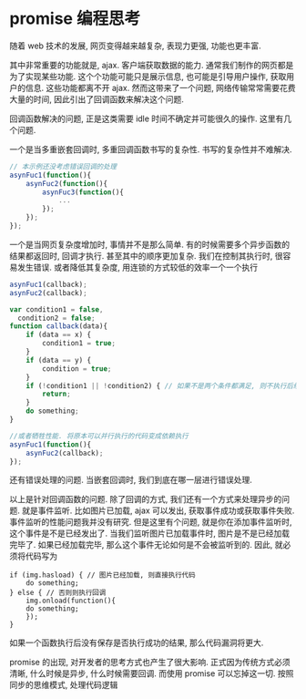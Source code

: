 # promise 编程思考

随着 web 技术的发展, 网页变得越来越复杂, 表现力更强, 功能也更丰富. 

其中非常重要的功能就是, ajax. 客户端获取数据的能力. 通常我们制作的网页都是为了实现某些功能. 这个个功能可能只是展示信息, 也可能是引导用户操作, 获取用户的信息. 这些功能都离不开 ajax. 然而这带来了一个问题, 网络传输常常需要花费大量的时间, 因此引出了回调函数来解决这个问题.

回调函数解决的问题, 正是这类需要 idle 时间不确定并可能很久的操作. 这里有几个问题.

一个是当多重嵌套回调时, 多重回调函数书写的复杂性. 书写的复杂性并不难解决.

```js
// 本示例还没考虑错误回调的处理
asynFuc1(function(){
	asynFuc2(function(){
		asynFuc3(function(){
			...
		});
	});
});
```

一个是当网页复杂度增加时, 事情并不是那么简单. 有的时候需要多个异步函数的结果都返回时, 回调才执行. 甚至其中的顺序更加复杂. 我们在控制其执行时, 很容易发生错误. 或者降低其复杂度, 用连锁的方式较低的效率一个一个执行

```js
asynFuc1(callback);
asynFuc2(callback);

var condition1 = false,
  condition2 = false;
function callback(data){
	if (data == x) {
		condition1 = true;
	}
	if (data == y) {
		condition = true;
	}
	if (!condition1 || !condition2) { // 如果不是两个条件都满足, 则不执行后续代码
		return;
	}
	do something;
}

//或者牺牲性能. 将原本可以并行执行的代码变成依赖执行
asynFuc1(function(){
	asynFuc2(callback);
});
```

还有错误处理的问题. 当嵌套回调时, 我们到底在哪一层进行错误处理.

以上是针对回调函数的问题. 除了回调的方式, 我们还有一个方式来处理异步的问题. 就是事件监听. 比如图片已加载, ajax 可以发出, 获取事件成功或获取事件失败. 事件监听的性能问题我并没有研究. 但是这里有个问题, 就是你在添加事件监听时, 这个事件是不是已经发出了. 当我们监听图片已加载事件时, 图片是不是已经加载完毕了. 如果已经加载完毕, 那么这个事件无论如何是不会被监听到的. 因此, 就必须将代码写为

```
if (img.hasload) { // 图片已经加载, 则直接执行代码
	do something;
} else { // 否则则执行回调
	img.onload(function(){
	do something;
	});
}
```

如果一个函数执行后没有保存是否执行成功的结果, 那么代码漏洞将更大.


promise 的出现, 对开发者的思考方式也产生了很大影响. 正式因为传统方式必须清晰, 什么时候是异步, 什么时候需要回调. 而使用 promise 可以忘掉这一切. 按照同步的思维模式, 处理代码逻辑
